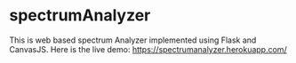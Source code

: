 # spectrumAnalyzer
This is web based spectrum Analyzer implemented using Flask and CanvasJS.
Here is the live demo:  https://spectrumanalyzer.herokuapp.com/
